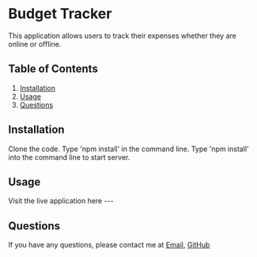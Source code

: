 # Budget Tracker

This application allows users to track their expenses whether they are online or offline.

## Table of Contents
1. [Installation](#install)
2. [Usage](#usage)
3. [Questions](#question)

## Installation
Clone the code. 
Type 'npm install' in the command line. 
Type 'npm install' into the command line to start server.

## Usage
Visit the live application here ---

## Questions
If you have any questions, please contact me at [Email](mailto:emmagollan33@gmail.com), [GitHub](https://github.com/Emmagollan)